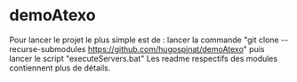 # demoAtexo

Pour lancer le projet le plus simple est de :
lancer la commande "git clone --recurse-submodules https://github.com/hugospinat/demoAtexo"
puis lancer le script "executeServers.bat"
Les readme respectifs des modules contiennent plus de détails.
